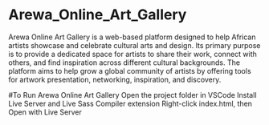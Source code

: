 # Arewa_Online_Art_Gallery


Arewa Online Art Gallery is a web-based platform designed to help African artists showcase and celebrate cultural arts and design. Its primary purpose is to provide a dedicated space for artists to share their work, connect with others, and find inspiration across different cultural backgrounds. The platform aims to help grow a global community of artists by offering tools for artwork presentation, networking, inspiration, and discovery.

#To Run Arewa Online Art Gallery
Open the project folder in VSCode
Install Live Server and Live Sass Compiler extension
Right-click index.html, then Open with Live Server
